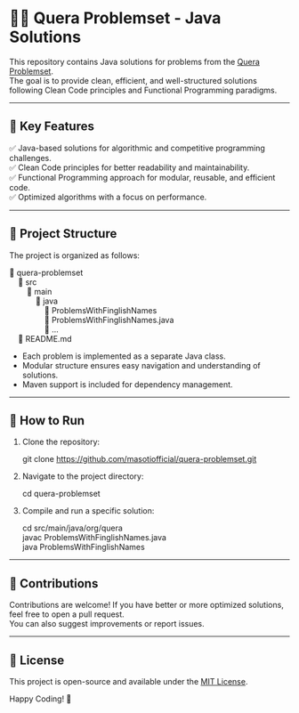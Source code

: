 # 👨‍💻 Quera Problemset - Java Solutions

This repository contains Java solutions for problems from the [Quera Problemset](https://quera.org/problemset).  
The goal is to provide clean, efficient, and well-structured solutions following Clean Code principles and Functional Programming paradigms.

---

## 🔹 Key Features
✅ Java-based solutions for algorithmic and competitive programming challenges.  
✅ Clean Code principles for better readability and maintainability.  
✅ Functional Programming approach for modular, reusable, and efficient code.  
✅ Optimized algorithms with a focus on performance.

---

## 📂 Project Structure

The project is organized as follows:

📂 quera-problemset  
&nbsp;&nbsp;&nbsp;&nbsp;📂 src  
&nbsp;&nbsp;&nbsp;&nbsp;&nbsp;&nbsp;&nbsp;&nbsp;📂 main  
&nbsp;&nbsp;&nbsp;&nbsp;&nbsp;&nbsp;&nbsp;&nbsp;&nbsp;&nbsp;&nbsp;&nbsp;📂 java  
&nbsp;&nbsp;&nbsp;&nbsp;&nbsp;&nbsp;&nbsp;&nbsp;&nbsp;&nbsp;&nbsp;&nbsp;&nbsp;&nbsp;&nbsp;&nbsp;📂 ProblemsWithFinglishNames <br>
&nbsp;&nbsp;&nbsp;&nbsp;&nbsp;&nbsp;&nbsp;&nbsp;&nbsp;&nbsp;&nbsp;&nbsp;&nbsp;&nbsp;&nbsp;&nbsp;📄 ProblemsWithFinglishNames.java <br>
&nbsp;&nbsp;&nbsp;&nbsp;&nbsp;&nbsp;&nbsp;&nbsp;&nbsp;&nbsp;&nbsp;&nbsp;&nbsp;&nbsp;&nbsp;&nbsp;📄 ...   
&nbsp;&nbsp;&nbsp;&nbsp;📄 README.md

- Each problem is implemented as a separate Java class.
- Modular structure ensures easy navigation and understanding of solutions.
- Maven support is included for dependency management.

---

## 🚀 How to Run
1. Clone the repository:

   git clone https://github.com/masotiofficial/quera-problemset.git

2. Navigate to the project directory:

   cd quera-problemset

3. Compile and run a specific solution:

   cd src/main/java/org/quera <br>
   javac ProblemsWithFinglishNames.java <br>
   java ProblemsWithFinglishNames <br>

---

## 🤝 Contributions
Contributions are welcome! If you have better or more optimized solutions, feel free to open a pull request.  
You can also suggest improvements or report issues.

---

## 📜 License
This project is open-source and available under the [MIT License](LICENSE).

Happy Coding! 🎯
